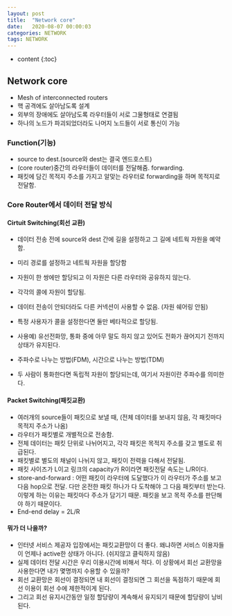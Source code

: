 ```yaml
---
layout: post
title:  "Network core"
date:   2020-08-07 00:00:03
categories: NETWORK
tags: NETWORK
---
```

* content
{:toc}

## Network core

- Mesh of interconnected routers
- 핵 공격에도 살아남도록 설계
- 외부의 장애에도 살아남도록 라우터들이 서로 그물형태로 연결됨
- 하나의 노드가 파괴되었더라도 나머지 노드들이 서로 통신이 가능

### Function(기능)   
- source to dest.(source와 dest는  결국 엔드호스트)
- (core router)중간의 라우터들이 데이터를 전달해줌. forwarding.
- 패킷에 담긴 목적지 주소를 가지고 알맞는 라우터로 forwarding을 하며 목적지로 전달함. 

### Core Router에서 데이터 전달 방식
#### Cirtuit Switching(회선 교환)
- 데이터 전송 전에 source와 dest 간에 길을 설정하고 그 길에 네트웍 자원을 예약함.
- 미리 경로를 설정하고 네트웍 자원을 할당함 
- 자원이 한 쌍에만 할당되고 이 자원은 다른 라우터와 공유하지 않는다. 

- 각각의 콜에 자원이 할당됨. 
- 데이터 전송이 안되더라도 다른 커넥션이 사용할 수 없음. (자원 쉐어링 안됨)
- 특정 사용자가 콜을 설정한다면 둘만 베타적으로 할당됨. 
- 사용예) 유선전화망, 통화 중에 아무 말도 하지 않고 있어도 전화가 끊어지기 전까지 상태가 유지된다. 
- 주파수로 나누는 방법(FDM), 시간으로 나누는 방법(TDM)
- 두 사람이 통화한다면 독립적 자원이 할당되는데, 여기서 자원이란 주파수를 의미한다. 
#### Packet Switching(패킷교환)
- 여러개의 source들이 패킷으로 보낼 때, (전체 데이터를 보내지 않음, 각 패킷마다 목적지 주소가 나옴)
- 라우터가 패킷별로 개별적으로 전송함. 
- 전체 데이터는 패킷 단위로 나뉘어지고, 각각 패킷은 목적지 주소를 갖고 별도로 취급된다. 
- 패킷별로 별도의 채널이 나뉘지 않고, 패킷이 전력을 다해서 전달됨.
- 패킷 사이즈가 L이고 링크의 capacity가 R이라면 패킷전달 속도는 L/R이다.
- store-and-forward : 어떤 패킷이 라우터에 도달했다가 이 라우터가 주소를 보고 다음 hop으로 전달. 다만 온전한 패킷 하나가 다 도착해야 그 다음 패킷부터 받는다. 이렇게 하는 이유는 패킷마다 주소가 담기기 때문. 패킷을 보고 목적 주소를 판단해야 하기 때문이다. 
- End-end delay = 2L/R
	
#### 뭐가 더 나을까?
- 인터넷 서비스 제공자 입장에서는 패킷교환망이 더 좋다. 왜냐하면 서비스 이용자들이 언제나 active한 상태가 아니다. (쉬지않고 클릭하지 않음)
- 실제 데이터 전달 시간은 우리 이용시간에 비해서 적다. 이 상황에서 회선 교환망을 사용한다면 내가 몇명까지 수용할 수 있을까?
- 회선 교환망은 회선이 결정되면 내 회선이 결정되면 그 회선을 독점하기 때문에 회선 이용이 회선 수에 제한적이게 된다. 
- 그리고 회선 유지시간동안 일정 할당량이 계속해서 유지되기 때문에 할당량이 낭비된다. 
	
			
		
			
		
		